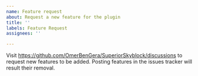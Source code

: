 ```yaml
---
name: Feature request
about: Request a new feature for the plugin
title: ''
labels: Feature Request
assignees: ''

---
```


Visit https://github.com/OmerBenGera/SuperiorSkyblock/discussions to request new features to be added.
Posting features in the issues tracker will result their removal.

